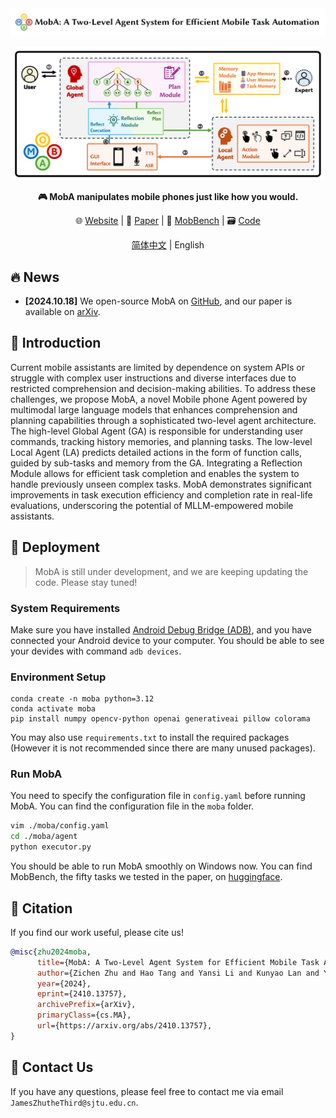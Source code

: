 
<div align="center">
<img src="./assets/title.png"></img> 

<img src="./assets/overview.png" width="500em" ></img>

**🎮 MobA manipulates mobile phones just like how you would.**

🌐 [Website](https://github.com/OpenDFM/MobA) | 📃 [Paper](https://arxiv.org/abs/2410.13757/) | 🤗 [MobBench](https://github.com/OpenDFM/MobA) | 🗃️ [Code](https://github.com/OpenDFM/MobA)

[简体中文](./README_zh.md) | English

</div>


## 🔥 News

- **[2024.10.18]** We open-source MobA on [GitHub](https://github.com/OpenDFM/MobA), and our paper is available on [arXiv](https://arxiv.org/abs/2410.13757).

## 📖 Introduction

Current mobile assistants are limited by dependence on system APIs or struggle with complex user instructions and diverse interfaces due to restricted comprehension and decision-making abilities. To address these challenges, we propose MobA, a novel Mobile phone Agent powered by multimodal large language models that enhances comprehension and planning capabilities through a sophisticated two-level agent architecture. The high-level Global Agent (GA) is responsible for understanding user commands, tracking history memories, and planning tasks. The low-level Local Agent (LA) predicts detailed actions in the form of function calls, guided by sub-tasks and memory from the GA. Integrating a Reflection Module allows for efficient task completion and enables the system to handle previously unseen complex tasks. MobA demonstrates significant improvements in task execution efficiency and completion rate in real-life evaluations, underscoring the potential of MLLM-empowered mobile assistants. 

## 🔧 Deployment

> MobA is still under development, and we are keeping updating the code. Please stay tuned!

### System Requirements

Make sure you have installed [Android Debug Bridge (ADB)](https://developer.android.google.cn/tools/adb), and you have connected your Android device to your computer. You should be able to see your devides with command `adb devices`.

### Environment Setup

```shell
conda create -n moba python=3.12
conda activate moba
pip install numpy opencv-python openai generativeai pillow colorama
```

You may also use `requirements.txt` to install the required packages (However it is not recommended since there are many unused packages).

### Run MobA

You need to specify the configuration file in `config.yaml` before running MobA. You can find the configuration file in the `moba` folder.

```bash
vim ./moba/config.yaml
cd ./moba/agent
python executor.py
```

You should be able to run MobA smoothly on Windows now. You can find MobBench, the fifty tasks we tested in the paper, on [huggingface](https://huggingface.co/datasets/OpenDFM/MobA-MobBench).

## 📑 Citation

If you find our work useful, please cite us!

```bib
@misc{zhu2024moba,
      title={MobA: A Two-Level Agent System for Efficient Mobile Task Automation}, 
      author={Zichen Zhu and Hao Tang and Yansi Li and Kunyao Lan and Yixuan Jiang and Hao Zhou and Yixiao Wang and Situo Zhang and Liangtai Sun and Lu Chen and Kai Yu},
      year={2024},
      eprint={2410.13757},
      archivePrefix={arXiv},
      primaryClass={cs.MA},
      url={https://arxiv.org/abs/2410.13757}, 
}
```

## 📧 Contact Us

If you have any questions, please feel free to contact me via email `JamesZhutheThird@sjtu.edu.cn`.
